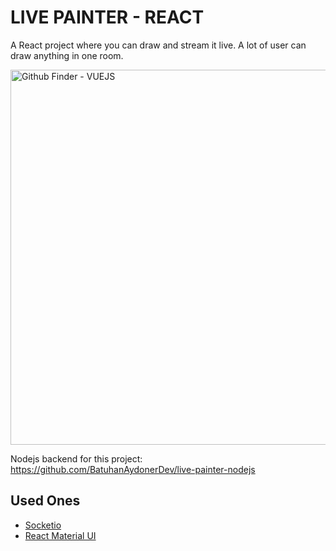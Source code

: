 # LIVE PAINTER - REACT

A React project where you can draw and stream it live. A lot of user can draw anything in one room.

<img src="https://github.com/BatuhanAydonerDev/live-painter-react/blob/master/live-painter.gif?raw=true" alt="Github Finder - VUEJS" width="600" />

Nodejs backend for this project: https://github.com/BatuhanAydonerDev/live-painter-nodejs

## Used Ones
- [Socketio](https://socket.io/)
- [React Material UI](https://mui.com/)
